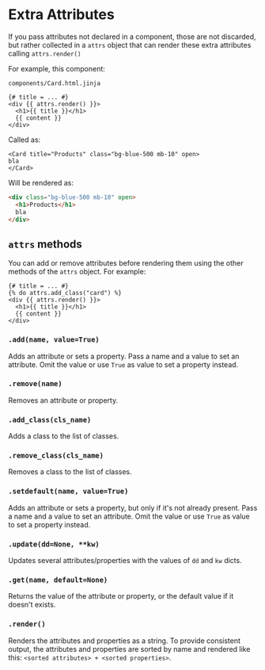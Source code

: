 # Extra Attributes

If you pass attributes not declared in a component, those are not discarded, but rather collected in a `attrs` object that can render these extra attributes calling `attrs.render()`

For example, this component:

`components/Card.html.jinja`
```html+jinja
{# title = ... #}
<div {{ attrs.render() }}>
  <h1>{{ title }}</h1>
  {{ content }}
</div>
```

Called as:

```html+jinja
<Card title="Products" class="bg-blue-500 mb-10" open>
bla
</Card>
```

Will be rendered as:

```html
<div class="bg-blue-500 mb-10" open>
  <h1>Products</h1>
  bla
</div>
```


## `attrs` methods

You can add or remove attributes before rendering them using the other methods of the `attrs` object. For example:

```html+jinja
{# title = ... #}
{% do attrs.add_class("card") %}
<div {{ attrs.render() }}>
  <h1>{{ title }}</h1>
  {{ content }}
</div>
```

### `.add(name, value=True)`

Adds an attribute or sets a property. Pass a name and a value to set an attribute. Omit the value or use `True` as value to set a property instead.

### `.remove(name)`

Removes an attribute or property.

### `.add_class(cls_name)`

Adds a class to the list of classes.

### `.remove_class(cls_name)`

Removes a class to the list of classes.

### `.setdefault(name, value=True)`

Adds an attribute or sets a property, but only if it's not already present. Pass a name and a value to set an attribute. Omit the value or use `True` as value to set a property instead.

### `.update(dd=None, **kw)`

Updates several attributes/properties with the values of `dd` and `kw` dicts.

### `.get(name, default=None)`

Returns the value of the attribute or property, or the default value if it doesn't exists.

### `.render()`

Renders the attributes and properties as a string.
To provide consistent output, the attributes and properties are sorted by name and rendered like this: `<sorted attributes> + <sorted properties>`.

